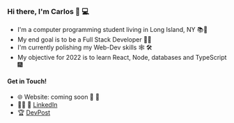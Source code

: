 <!--
**CDDR1/CDDR1** is a ✨ _special_ ✨ repository because its `README.md` (this file) appears on your GitHub profile.

Here are some ideas to get you started:

- 🔭 I’m currently working on ... 
- 🌱 I’m currently learning ... 
- 👯 I’m looking to collaborate on ...
- 🤔 I’m looking for help with ...
- 💬 Ask me about ...
- 📫 How to reach me: ...
- ⚡ Fun fact: ...
-->


### Hi there, I'm Carlos 👋 💻

- I'm a computer programming student living in Long Island, NY 📚🗽
- My end goal is to be a Full Stack Developer 👨‍💻 
- I'm currently polishing my Web-Dev skills 🕸️ 🛠️ 
- My objective for 2022 is to learn React, Node, databases and TypeScript 🎆

#### Get in Touch!

- 🌐 Website: coming soon 👀 🚧
- 👨‍💼 💼 [LinkedIn](https://www.linkedin.com/in/carlos-duque-77488b1b8/)
- 🏆 [DevPost](https://devpost.com/CDDR1?ref_content=user-portfolio&ref_feature=portfolio&ref_medium=global-nav)
